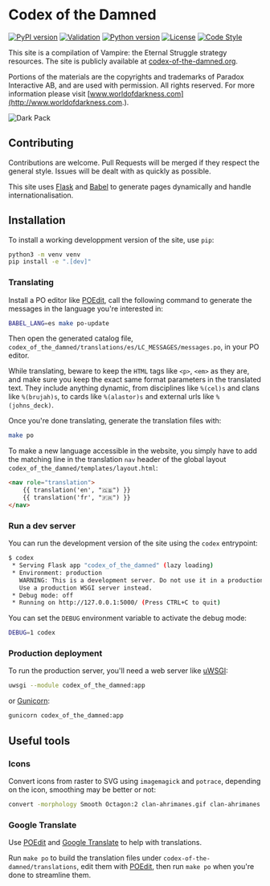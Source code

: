 # Codex of the Damned

[![PyPI version](https://badge.fury.io/py/codex-of-the-damned.svg)](https://badge.fury.io/py/codex-of-the-damned)
[![Validation](https://github.com/lionel-panhaleux/codex-of-the-damned/actions/workflows/validation.yaml/badge.svg)](https://github.com/lionel-panhaleux/codex-of-the-damned/actions)
[![Python version](https://img.shields.io/badge/python-3.11-blue)](https://www.python.org/downloads/)
[![License](https://img.shields.io/badge/License-MIT-blue)](https://opensource.org/licenses/MIT)
[![Code Style](https://img.shields.io/badge/code%20style-black-black)](https://github.com/psf/black)

This site is a compilation of Vampire: the Eternal Struggle strategy resources.
The site is publicly available at [codex-of-the-damned.org](http://www.codex-of-the-damned.org).

Portions of the materials are the copyrights and trademarks of Paradox Interactive AB,
and are used with permission. All rights reserved.
For more information please visit [www.worldofdarkness.com](http://www.worldofdarkness.com.).

![Dark Pack](codex_of_the_damned/static/img/dark-pack.png)

## Contributing

Contributions are welcome. Pull Requests will be merged if they respect the general style.
Issues will be dealt with as quickly as possible.

This site uses [Flask](https://flask.palletsprojects.com) and [Babel](http://babel.pocoo.org)
to generate pages dynamically and handle internationalisation.


## Installation

To install a working developpment version of the site, use `pip`:

```bash
python3 -m venv venv
pip install -e ".[dev]"
```

### Translating

Install a PO editor like [POEdit](https://poedit.net), call the following command
to generate the messages in the language you're interested in:

```bash
BABEL_LANG=es make po-update
```

Then open the generated catalog file,
`codex_of_the_damned/translations/es/LC_MESSAGES/messages.po`, in your PO editor.


While translating, beware to keep the `HTML` tags like `<p>`, `<em>` as they are,
and make sure you keep the exact same format parameters in the translated text.
They include anything dynamic, from disciplines like `%(cel)s` and clans like
`%(brujah)s`, to cards like `%(alastor)s` and external urls like `%(johns_deck)`.


Once you're done translating, generate the translation files with:

```bash
make po
```

To make a new language accessible in the website, you simply have to add the matching
line in the translation `nav` header of the global layout
`codex_of_the_damned/templates/layout.html`:

```html
<nav role="translation">
    {{ translation('en', "🇬🇧") }}
    {{ translation('fr', "🇫🇷") }}
</nav>
```

### Run a dev server

You can run the development version of the site using the `codex` entrypoint:

```bash
$ codex
 * Serving Flask app "codex_of_the_damned" (lazy loading)
 * Environment: production
   WARNING: This is a development server. Do not use it in a production deployment.
   Use a production WSGI server instead.
 * Debug mode: off
 * Running on http://127.0.0.1:5000/ (Press CTRL+C to quit)
```

You can set the `DEBUG` environment variable to activate the debug mode:

```bash
DEBUG=1 codex
```

### Production deployment

To run the production server, you'll need a web server like
[uWSGI](https://uwsgi-docs.readthedocs.io):

```bash
uwsgi --module codex_of_the_damned:app
```

or [Gunicorn](https://gunicorn.org):

```bash
gunicorn codex_of_the_damned:app
```

## Useful tools

### Icons

Convert icons from raster to SVG using `imagemagick` and `potrace`,
depending on the icon, smoothing may be better or not:

```bash
convert -morphology Smooth Octagon:2 clan-ahrimanes.gif clan-ahrimanes.svg
```

### Google Translate

Use [POEdit](https://poedit.net) and [Google Translate](https://translate.google.com) to help with translations.

Run `make po` to build the translation files under `codex-of-the-damned/translations`,
edit them with [POEdit](https://poedit.net), then run `make po` when you're done to streamline them.
